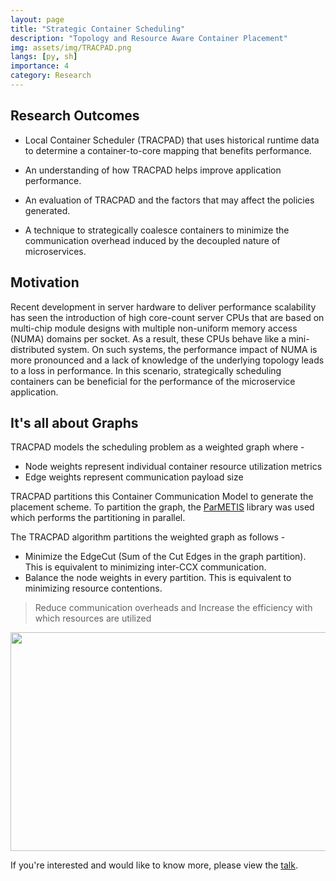 ```yaml
---
layout: page
title: "Strategic Container Scheduling" 
description: "Topology and Resource Aware Container Placement"
img: assets/img/TRACPAD.png
langs: [py, sh]
importance: 4
category: Research
---
```


## Research Outcomes

- Local Container Scheduler (TRACPAD)  that uses historical runtime data to determine a container-to-core mapping that benefits performance.

- An understanding of how TRACPAD helps improve application performance.

- An evaluation of TRACPAD and the factors that may affect the policies generated.

- A technique to strategically coalesce containers to minimize the communication overhead induced by the decoupled nature of microservices.


## Motivation
Recent development in server hardware to deliver performance scalability has seen the introduction of high core-count server CPUs that are based on multi-chip module designs with multiple non-uniform memory access (NUMA) domains per socket. As a result, these CPUs behave like a mini-distributed system. On such systems, the performance impact of NUMA is more pronounced and a lack of knowledge of the underlying topology leads to a loss in performance. In this scenario, strategically scheduling containers can be beneficial for the performance of the microservice application.

## It's all about Graphs

TRACPAD models the scheduling problem as a weighted graph where -
- Node weights represent individual container resource utilization metrics
- Edge weights represent communication payload size

TRACPAD partitions this Container Communication Model to generate the placement scheme. To partition the graph, the [ParMETIS](http://glaros.dtc.umn.edu/gkhome/metis/parmetis/overview) library was used which performs the partitioning in parallel.

The TRACPAD algorithm partitions the weighted graph as follows -
- Minimize the EdgeCut (Sum of the Cut Edges in the graph partition). This is equivalent to minimizing inter-CCX communication.
- Balance the node weights in every partition. This is equivalent to minimizing resource contentions.

>Reduce communication overheads and Increase the efficiency with which resources are utilized

<img src="../../assets/img/PartitioningDiagram.png" width="750em" height="350em">

If you're interested and would like to know more, please view the [talk](https://www.youtube.com/watch?v=IYotD9U8d5E&list=PLZ0E2QtDORVgu-oeLcGQaO7XFuFMwXTDn&index=3&t=1844s).